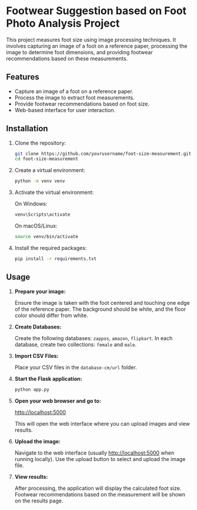 # Footwear Suggestion based on Foot Photo Analysis Project

This project measures foot size using image processing techniques. It involves capturing an image of a foot on a reference paper, processing the image to determine foot dimensions, and providing footwear recommendations based on these measurements.

## Features
- Capture an image of a foot on a reference paper.
- Process the image to extract foot measurements.
- Provide footwear recommendations based on foot size.
- Web-based interface for user interaction.


## Installation

1. Clone the repository:

    ```bash
    git clone https://github.com/yourusername/foot-size-measurement.git
    cd foot-size-measurement
    ```

2. Create a virtual environment:

    ```bash
    python -m venv venv
    ```

3. Activate the virtual environment:

    On Windows:

    ```bash
    venv\Scripts\activate
    ```

    On macOS/Linux:

    ```bash
    source venv/bin/activate
    ```

4. Install the required packages:

    ```bash
    pip install -r requirements.txt
    ```

## Usage

1. **Prepare your image:**

    Ensure the image is taken with the foot centered and touching one edge of the reference paper. The background should be white, and the floor color should differ from white.

2. **Create Databases:**

    Create the following databases: `zappos`, `amazon`, `flipkart`. In each database, create two collections: `female` and `male`.

3. **Import CSV Files:**

    Place your CSV files in the `database-cm/url` folder.

4. **Start the Flask application:**

    ```bash
    python app.py
    ```
    
5. **Open your web browser and go to:**

    [http://localhost:5000](http://localhost:5000)

    This will open the web interface where you can upload images and view results.

6. **Upload the image:**

    Navigate to the web interface (usually [http://localhost:5000](http://localhost:5000) when running locally). Use the upload button to select and upload the image file.

7. **View results:**

    After processing, the application will display the calculated foot size. Footwear recommendations based on the measurement will be shown on the results page.
